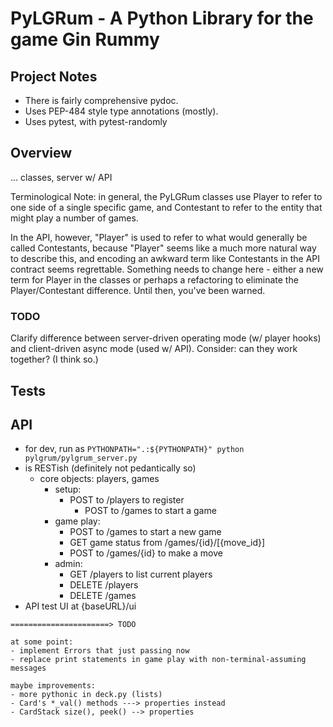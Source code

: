 # PyLGRum - A Python Library for the game Gin Rummy

## Project Notes

* There is fairly comprehensive pydoc.
* Uses PEP-484 style type annotations (mostly).
* Uses pytest, with pytest-randomly

## Overview

... classes, server w/ API

Terminological Note: in general, the PyLGRum classes use Player to refer to one side
of a single specific game, and Contestant to refer to the entity that might play a
number of games.

In the API, however, "Player" is used to refer to what would generally be called
Contestants, because "Player" seems like a much more natural way to describe this, and
encoding an awkward term like Contestants in the API contract seems regrettable. Something
needs to change here - either a new term for Player in the classes or perhaps a refactoring
to eliminate the Player/Contestant difference. Until then, you've been warned.

### TODO

Clarify difference between server-driven operating mode (w/ player hooks) and client-driven
async mode (used w/ API). Consider: can they work together? (I think so.)

## Tests

## API

* for dev, run as `PYTHONPATH=".:${PYTHONPATH}" python pylgrum/pylgrum_server.py`
* is RESTish (definitely not pedantically so)
  * core objects: players, games
    * setup:
      * POST to /players to register
        * POST to /games to start a game
    * game play:
      * POST to /games to start a new game
      * GET game status from /games/{id}/[{move_id}]
      * POST to /games/{id} to make a move
    * admin:
      * GET /players to list current players
      * DELETE /players
      * DELETE /games
* API test UI at {baseURL}/ui

```text
======================> TODO

at some point:
- implement Errors that just passing now
- replace print statements in game play with non-terminal-assuming messages

maybe improvements:
- more pythonic in deck.py (lists)
- Card's *_val() methods ---> properties instead
- CardStack size(), peek() --> properties

```
